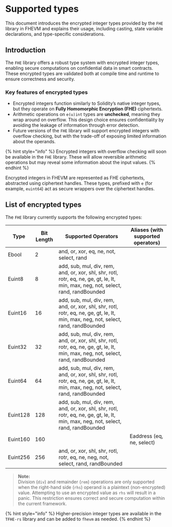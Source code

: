# Supported types

This document introduces the encrypted integer types provided by the `FHE` library in FHEVM and explains their usage,
including casting, state variable declarations, and type-specific considerations.

## Introduction

The `FHE` library offers a robust type system with encrypted integer types, enabling secure computations on confidential
data in smart contracts. These encrypted types are validated both at compile time and runtime to ensure correctness and
security.

### Key features of encrypted types

- Encrypted integers function similarly to Solidity’s native integer types, but they operate on **Fully Homomorphic
  Encryption (FHE)** ciphertexts.
- Arithmetic operations on `e(u)int` types are **unchecked**, meaning they wrap around on overflow. This design choice
  ensures confidentiality by avoiding the leakage of information through error detection.
- Future versions of the `FHE` library will support encrypted integers with overflow checking, but with the trade-off of
  exposing limited information about the operands.

{% hint style="info" %} Encrypted integers with overflow checking will soon be available in the `FHE` library. These
will allow reversible arithmetic operations but may reveal some information about the input values. {% endhint %}

Encrypted integers in FHEVM are represented as FHE ciphertexts, abstracted using ciphertext handles. These types,
prefixed with `e` (for example, `euint64`) act as secure wrappers over the ciphertext handles.

## List of encrypted types

The `FHE` library currently supports the following encrypted types:

| Type     | Bit Length | Supported Operators                                                                                                                | Aliases (with supported operators) |
| -------- | ---------- | ---------------------------------------------------------------------------------------------------------------------------------- | ---------------------------------- |
| Ebool    | 2          | and, or, xor, eq, ne, not, select, rand                                                                                            |                                    |
| Euint8   | 8          | add, sub, mul, div, rem, and, or, xor, shl, shr, rotl, rotr, eq, ne, ge, gt, le, lt, min, max, neg, not, select, rand, randBounded |                                    |
| Euint16  | 16         | add, sub, mul, div, rem, and, or, xor, shl, shr, rotl, rotr, eq, ne, ge, gt, le, lt, min, max, neg, not, select, rand, randBounded |                                    |
| Euint32  | 32         | add, sub, mul, div, rem, and, or, xor, shl, shr, rotl, rotr, eq, ne, ge, gt, le, lt, min, max, neg, not, select, rand, randBounded |                                    |
| Euint64  | 64         | add, sub, mul, div, rem, and, or, xor, shl, shr, rotl, rotr, eq, ne, ge, gt, le, lt, min, max, neg, not, select, rand, randBounded |                                    |
| Euint128 | 128        | add, sub, mul, div, rem, and, or, xor, shl, shr, rotl, rotr, eq, ne, ge, gt, le, lt, min, max, neg, not, select, rand, randBounded |                                    |
| Euint160 | 160        |                                                                                                                                    | Eaddress (eq, ne, select)          |
| Euint256 | 256        | and, or, xor, shl, shr, rotl, rotr, eq, ne, neg, not, select, rand, randBounded                                                    |                                    |

> **Note:**  
> Division (`div`) and remainder (`rem`) operations are only supported when the right-hand side (`rhs`) operand is a
> plaintext (non-encrypted) value. Attempting to use an encrypted value as `rhs` will result in a panic. This
> restriction ensures correct and secure computation within the current framework.

{% hint style="info" %} Higher-precision integer types are available in the `TFHE-rs` library and can be added to
`fhevm` as needed. {% endhint %}
